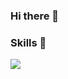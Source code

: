 ### Hi there 👋
### Skills 💪
<img src="https://img.shields.io/badge/Unity-FFFFFF?style=for-the-badge&logo=Unity&logoColor=black">
<!--
**shinkiwhan/shinkiwhan** is a ✨ _special_ ✨ repository because its `README.md` (this file) appears on your GitHub profile.

Here are some ideas to get you started:

- 🔭 I’m currently working on ...
- 🌱 I’m currently learning ...

- 👯 I’m looking to collaborate on ...
- 🤔 I’m looking for help with ...
- 💬 Ask me about ...
- 📫 How to reach me: ...
- 😄 Pronouns: ...
- ⚡ Fun fact: ...
-->
